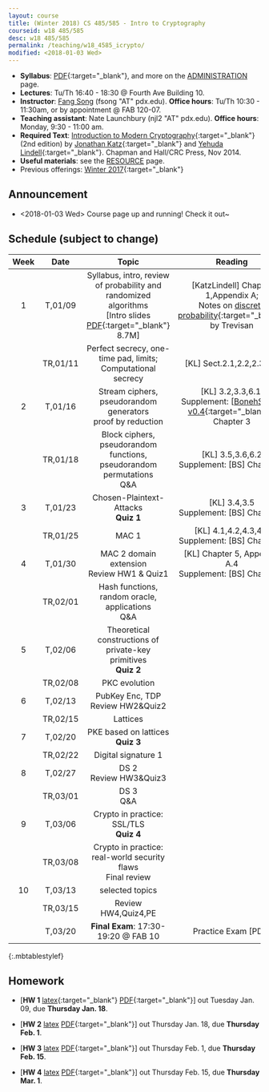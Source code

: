 ```yaml
---
layout: course
title: (Winter 2018) CS 485/585 - Intro to Cryptography
courseid: w18 485/585
desc: w18 485/585
permalink: /teaching/w18_4585_icrypto/
modified: <2018-01-03 Wed>
---
```

*  **Syllabus**: [PDF]({{base}}/teaching/w18_4585_icrypto/w18syllabus.pdf){:target="_blank"}, and more on the [ADMINISTRATION]({{base}}/teaching/w18_4585_icrypto/admin/) page.
*  **Lectures**: Tu/Th 16:40 - 18:30 @ Fourth Ave Building 10.
*  **Instructor**: [Fang Song]({{base}}/) (fsong
   "AT" pdx.edu). **Office hours**: Tu/Th 10:30 - 11:30am, or by
   appointment @ FAB 120-07.
*  **Teaching assistant**: Nate Launchbury (njl2 "AT"
   pdx.edu). **Office hours**: Monday, 9:30 - 11:00 am. 
*  **Required Text**: [Introduction to Modern
Cryptography](http://www.cs.umd.edu/~jkatz/imc.html){:target="_blank"}
(2nd edition) by [Jonathan
Katz](http://www.cs.umd.edu/~jkatz){:target="_blank"} and [Yehuda
Lindell](http://u.cs.biu.ac.il/~lindell/){:target="_blank"}.  Chapman
and Hall/CRC Press, Nov 2014.
* **Useful materials**: see
  the [RESOURCE]({{base}}/teaching/w18_4585_icrypto/resource/) page.
* Previous offerings: [Winter 2017]({{base}}/teaching/w17_4585_icrypto/){:target="_blank"}

## Announcement
*  <2018-01-03 Wed> Course page up and running! Check it out~ 

## Schedule (subject to change)

| Week | Date  | Topic | Reading |
|:-----:| :---------: |:----------:|:-----:|
|1| T,01/09  | Syllabus, intro, review of probability and randomized algorithms <br> [Intro slides [PDF]({{base}}/teaching/w18_4585_icrypto/w18_cs4585_intro.pdf){:target="_blank"} 8.7M] | [KatzLindell] Chapter 1,Appendix A; <br> Notes on [discrete probability](https://people.eecs.berkeley.edu/~luca/cs276/notesprob.pdf){:target="_blank"} by Trevisan|
||TR,01/11 |Perfect secrecy, one-time pad, limits; <br> Computational secrecy <!--<br> [Lec2 draft note: [PDF]({{base}}/teaching/w18_4585_icrypto/lec2_note.pdf){:target="blank"}]--> | [KL] Sect.2.1,2.2,2.3,3.1|
|2|T,01/16| Stream ciphers, pseudorandom generators <br> proof by reduction <!-- <br> [Lec3 draft note: [PDF]({{base}}/teaching/w18_4585_icrypto/lec3_note.pdf){:target="blank"}] --> | [KL] 3.2,3.3,6.1; <br> Supplement: [[BonehShoup v0.4](https://crypto.stanford.edu/~dabo/cryptobook/){:target="_blank"}] Chapter 3 |
||TR,01/18| Block ciphers, pseudorandom functions, pseudorandom permutations <br> Q&A <!--<br> [Lec4 draft note: [PDF]({{base}}/teaching/w18_4585_icrypto/lec4_note.pdf){:target="blank"}]--> | [KL] 3.5,3.6,6.2 <br> Supplement: [BS] Chapter 4|
|3|T,01/23| Chosen-Plaintext-Attacks <br> **Quiz 1** <br> <!--[Lec5 draft note: [PDF]({{base}}/teaching/w18_4585_icrypto/lec5_note.pdf){:target="_blank"}] -->|   [KL] 3.4,3.5 <br> Supplement: [BS] Chapter 5 |
||TR,01/25| MAC 1 <br> <!--[Lec6 draft note: [PDF]({{base}}/teaching/w18_4585_icrypto/lec6_note.pdf){:target="_blank"}] --> | [KL] 4.1,4.2,4.3,4.4 <br> Supplement: [BS] Chapter 6 |
|4|T,01/30| MAC 2 domain extension <br> Review HW1 & Quiz1 <!--<br> [Lec7 draft note: [PDF]({{base}}/teaching/w18_4585_icrypto/lec7_note.pdf){:target="_blank"}]-->| [KL] Chapter 5, Appendix A.4 <br> Supplement: [BS] Chapter 8|
||TR,02/01| Hash functions, random oracle, applications <br> Q&A | |
|5|T,02/06| Theoretical constructions of private-key primitives <br> **Quiz 2** | |
||TR,02/08| PKC evolution ||
|6|T,02/13| PubKey Enc, TDP <br> Review HW2&Quiz2 ||
||TR,02/15| Lattices | |
|7|T,02/20| PKE based on lattices <br> **Quiz 3**||
||TR,02/22| Digital signature 1||
|8|T,02/27| DS 2 <br> Review HW3&Quiz3 ||
||TR,03/01| DS 3 <br> Q&A||
|9|T,03/06|Crypto in practice: SSL/TLS <br> **Quiz 4**||
||TR,03/08| Crypto in practice: real-world security flaws <br> Final review||
|10|T,03/13| selected topics ||
||TR,03/15| Review HW4,Quiz4,PE ||
||T,03/20 | **Final Exam**: 17:30-19:20 @ FAB 10 | Practice Exam [PDF]|
{:.mbtablestylef}

## Homework 
* [**HW 1** [latex]({{base}}/teaching/w18_4585_icrypto/w18_cs4585_hw1.tex){:target="_blank"} [PDF]({{base}}/teaching/w18_4585_icrypto/w18_cs4585_hw1.pdf){:target="_blank"}] out Tuesday Jan. 09, due **Thursday Jan. 18**.

* [**HW 2** [latex]() [PDF]({{base}}/teaching/w18_4585_icrypto/w18_cs4585_hw2.pdf){:target="_blank"}] out Thursday Jan. 18, due **Thursday Feb. 1**.

* [**HW 3** [latex]() [PDF]({{base}}/teaching/w18_4585_icrypto/w18_cs4585_hw3.pdf){:target="_blank"}] out Thursday Feb. 1, due **Thursday Feb. 15**. 

* [**HW 4** [latex]() [PDF]({{base}}/teaching/w18_4585_icrypto/w18_cs4585_hw3.pdf){:target="_blank"}] out Thursday Feb. 15, due **Thursday Mar. 1**.

<!--
||Theoretical constructions of private-key primitives <br> [Lec8 draft note: [PDF]({{base}}/teaching/w17_4585_icrypto/lec8_note.pdf){:target="_blank"}]|**Reading**: [KL] Chapter 7 <br> Supplement: [BS] Chapter 4.5,4.6; [[Gol00](https://www.amazon.com/Foundations-Cryptography-1-Basic-Tools/dp/0521035368){:target="_blank"}] 2.5,3.4,3.7|
|Thu Feb. 16| Private-key crypto Review  <br> **Quiz 3** <br> [Lec9 draft note: [PDF]({{base}}/teaching/w17_4585_icrypto/lec9_note.pdf){:target="_blank"}]||
|Tue Feb. 21|Public-key revolution, Diffie-Hellman <br> Number theory review <br> [Lec10 draft note: [PDF]({{base}}/teaching/w17_4585_icrypto/lec10_note.pdf){:target="_blank"}]| **Reading**: [KL] 8.1,8.2.1,Appendix B1,B2,Chapter 10 <br> Notes on [algebra](https://people.eecs.berkeley.edu/~luca/cs276/notesalgebra.pdf){:target="_blank"} and number theory ([part I](http://www.cs.nyu.edu/courses/spring12/CSCI-GA.3210-001/out/boneh1.pdf){:target="_blank"}, [Part II](http://www.cs.nyu.edu/courses/spring12/CSCI-GA.3210-001/out/boneh2.pdf){:target="_blank"})<br> Fun reading: [History of PKC](#funpkc) <br> HW 3 **due**, [**HW 4** [PDF]({{base}}/teaching/w17_4585_icrypto/w17_cs4585_hw4.pdf){:target="_blank"}] out |
|Thu Feb. 23| Public-key encryption <br> trapdoor permutations <br> [Lec11 draft note: [PDF]({{base}}/teaching/w17_4585_icrypto/lec11_note.pdf){:target="_blank"}]| **Reading**: [KL] 8.2.3,8.2.4,8.3.1,8.3.2; 11.2,11.5.1,11.5.3|
|Tue Feb. 28| PKE from TDPs in RO <br> factoring & RSA, ElGamal <br> Hybrid encryption, CCA <br> [Lec12 draft note: [PDF]({{base}}/teaching/w17_4585_icrypto/lec12_note.pdf){:target="_blank"}]| **Reading**: [KL] 11.4.1,11.5.4, 11.3,3.7,4.5.4,11.2.3 |
|Thu Mar. 02|Digital signatures, Full-domain-hash <br> **Quiz 4**<br>[Lec13 draft note: [PDF]({{base}}/teaching/w17_4585_icrypto/lec13_note.pdf){:target="_blank"}] | **Reading**: [KL] 12.1-12.4 |
|Tue Mar. 07| DL-based signature <br> hash-based signature <br> SSL/TLS <br> [Lec14 draft note: [PDF]({{base}}/teaching/w17_4585_icrypto/lec14_note.pdf){:target="_blank"}] | **Reading**: 12.5.2,12.6,12.8 <br> HW 4 **due**, [**HW 5** [PDF]({{base}}/teaching/w17_4585_icrypto/w17_cs4585_hw5.pdf){:target="_blank"}] out|
|Tue Mar. 09|Lattice based crypto <br> fully homomorphic encryption| **Reading**: Notes by Barak <br> [[Lattice](http://www.boazbarak.org/cs127/chap12_lattices.html){:target="_blank"}, [FHE Part I](http://www.boazbarak.org/cs127/chap15_FHE.html){:target="_blank"}, [FHE Part II](http://www.boazbarak.org/cs127/chap16_FHE_part2.html){:target="_blank"}] <br> CACM [article](https://people.csail.mit.edu/vinodv/6892-Fall2013/GentryCACM.pdf){:target="_blank"} by Gentry|
|Thu Mar. 14|Zero-knowledge proofs <br> secure multi-party computation| **Reading**: Trevisan's note on [ZK](https://people.eecs.berkeley.edu/~luca/cs276/lecture24.pdf){:target="_blank"} <br> Barak's note on [SC](http://www.boazbarak.org/cs127/chap17_SFE.html){:target="_blank"}<br> Vadhan's note on [2PC](http://people.seas.harvard.edu/~salil/cs127/fall06/docs/lec19.pdf){:target="_blank"} |
|Thu Mar. 16| Quantum computing and impacts on cryptography <br> Review for final exam|**Reading**: FS's talk at PQC Asia <br> [Slides [PDF]({{base}}/files/talks/201611_fspqcasia.pdf){:target="_blank"}] [[Video](https://www.youtube.com/watch?v=n39-FOmNh5g){:target="_blank"}] <br> NSA's post-quantum [plan](https://www.iad.gov/iad/programs/iad-initiatives/cnsa-suite.cfm){:target="_blank"} <br> HW 5 **due**|
|Mon Mar. 20| **Final Exam**: 10:15am-12:05pm @ FAB 47| Practice exam [PDF]({{base}}/teaching/w17_4585_icrypto/w17_4585_pe.pdf){:target="_blank"} |
{:.mbtablestylef}
-->


